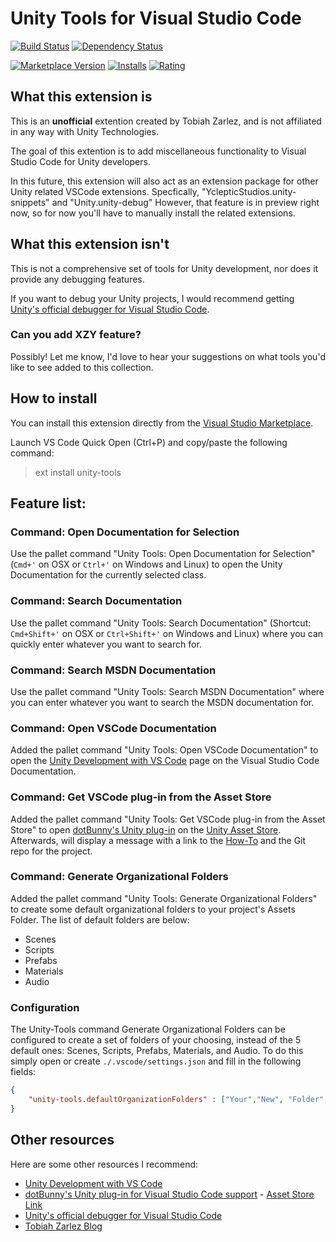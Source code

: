 # Unity Tools for Visual Studio Code
[![Build Status](https://travis-ci.org/TobiahZ/unity-tools.svg?branch=master)](https://travis-ci.org/TobiahZ/unity-tools) [![Dependency Status](https://dependencyci.com/github/TobiahZ/unity-tools/badge)](https://dependencyci.com/github/TobiahZ/unity-tools)

[![Marketplace Version](http://vsmarketplacebadge.apphb.com/version/Tobiah.unity-tools.svg)](https://marketplace.visualstudio.com/items?itemName=Tobiah.unity-tools)
[![Installs](http://vsmarketplacebadge.apphb.com/installs/Tobiah.unity-tools.svg)](https://marketplace.visualstudio.com/items?itemName=Tobiah.unity-tools)
[![Rating](http://vsmarketplacebadge.apphb.com/rating/Tobiah.unity-tools.svg)](https://marketplace.visualstudio.com/items?itemName=Tobiah.unity-tools)

## What this extension is

This is an **unofficial** extention created by Tobiah Zarlez, and is not affiliated in any way with Unity Technologies. 

The goal of this extention is to add miscellaneous functionality to Visual Studio Code for Unity developers.

In this future, this extension will also act as an extension package for other Unity related VSCode extensions. Specfically, "YclepticStudios.unity-snippets" and "Unity.unity-debug"
However, that feature is in preview right now, so for now you'll have to manually install the related extensions.

## What this extension isn't

This is not a comprehensive set of tools for Unity development, nor does it provide any debugging features.

If you want to debug your Unity projects, I would recommend getting [Unity's official debugger for Visual Studio Code](https://github.com/Unity-Technologies/vscode-unity-debug).

### Can you add XZY feature?

Possibly! Let me know, I'd love to hear your suggestions on what tools you'd like to see added to this collection.

## How to install

You can install this extension directly from the [Visual Studio Marketplace](https://marketplace.visualstudio.com/items?itemName=Tobiah.unity-tools).

Launch VS Code Quick Open (Ctrl+P) and copy/paste the following command:

> ext install unity-tools

## Feature list:

### Command: Open Documentation for Selection
Use the pallet command "Unity Tools: Open Documentation for Selection" (`Cmd+'` on OSX or `Ctrl+'` on Windows and Linux) to open the Unity Documentation for the currently selected class.

### Command: Search Documentation
Use the pallet command "Unity Tools: Search Documentation" (Shortcut: `Cmd+Shift+'` on OSX or `Ctrl+Shift+'` on Windows and Linux) where you can quickly enter whatever you want to search for.

### Command: Search MSDN Documentation
Use the pallet command "Unity Tools: Search MSDN Documentation" where you can enter whatever you want to search the MSDN documentation for.

### Command: Open VSCode Documentation
Added the pallet command "Unity Tools: Open VSCode Documentation" to open the [Unity Development with VS Code](https://code.visualstudio.com/docs/runtimes/unity) page on the Visual Studio Code Documentation.

### Command: Get VSCode plug-in from the Asset Store
Added the pallet command "Unity Tools: Get VSCode plug-in from the Asset Store" to open [dotBunny's Unity plug-in](https://github.com/dotBunny/VSCode/) on the [Unity Asset Store](http://u3d.as/jmM). Afterwards, will display a message with a link to the [How-To](https://github.com/dotBunny/VSCode/blob/master/HOWTO.pdf) and the Git repo for the project.

### Command: Generate Organizational Folders
Added the pallet command "Unity Tools: Generate Organizational Folders" to create some default organizational folders to your project's Assets Folder. The list of default folders are below: 
* Scenes 
* Scripts 
* Prefabs 
* Materials  
* Audio 

### Configuration
The Unity-Tools command Generate Organizational Folders can be configured to create a set of folders of your choosing, instead of the 5 default ones: Scenes, Scripts, Prefabs, Materials, and Audio. 
To do this simply open or create `./.vscode/settings.json` and fill in the following fields:

```json
{
    "unity-tools.defaultOrganizationFolders" : ["Your","New", "Folder","Names"]
}
```


## Other resources

Here are some other resources I recommend:

* [Unity Development with VS Code](https://code.visualstudio.com/docs/runtimes/unity)
* [dotBunny's Unity plug-in for Visual Studio Code support](https://github.com/dotBunny/VSCode/) - [Asset Store Link](http://u3d.as/jmM)
* [Unity's official debugger for Visual Studio Code](https://github.com/Unity-Technologies/vscode-unity-debug)
* [Tobiah Zarlez Blog](http://www.TobiahZ.com)
